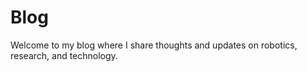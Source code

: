 # Blog

Welcome to my blog where I share thoughts and updates on robotics, research, and technology.